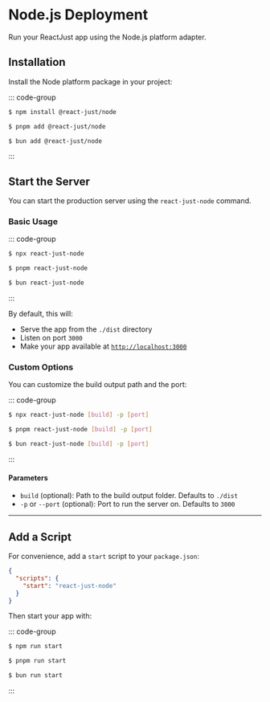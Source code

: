 # Node.js Deployment

Run your ReactJust app using the Node.js platform adapter.

## Installation

Install the Node platform package in your project:

::: code-group

```bash [npm]
$ npm install @react-just/node
```

```bash [pnpm]
$ pnpm add @react-just/node
```

```bash [bun]
$ bun add @react-just/node
```

:::

## Start the Server

You can start the production server using the `react-just-node` command.

### Basic Usage

::: code-group

```bash [npm]
$ npx react-just-node
```

```bash [pnpm]
$ pnpm react-just-node
```

```bash [bun]
$ bun react-just-node
```

:::

By default, this will:

- Serve the app from the `./dist` directory
- Listen on port `3000`
- Make your app available at [`http://localhost:3000`](http://localhost:3000)

### Custom Options

You can customize the build output path and the port:

::: code-group

```bash [npm]
$ npx react-just-node [build] -p [port]
```

```bash [pnpm]
$ pnpm react-just-node [build] -p [port]
```

```bash [bun]
$ bun react-just-node [build] -p [port]
```

:::

#### Parameters

- `build` (optional): Path to the build output folder. Defaults to `./dist`
- `-p` or `--port` (optional): Port to run the server on. Defaults to `3000`

---

## Add a Script

For convenience, add a `start` script to your `package.json`:

```json [package.json] {3}
{
  "scripts": {
    "start": "react-just-node"
  }
}
```

Then start your app with:

::: code-group

```bash [npm]
$ npm run start
```

```bash [pnpm]
$ pnpm run start
```

```bash [bun]
$ bun run start
```

:::
